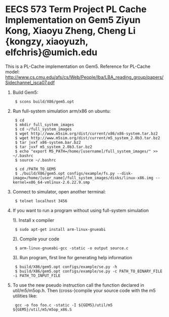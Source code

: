 EECS 573 Term Project
PL Cache Implementation on Gem5
	Ziyun Kong, Xiaoyu Zheng, Cheng Li
	{kongzy, xiaoyuzh, elfchris}@umich.edu
=======
This is a PL-Cache implementation on Gem5.
Reference for PL-Cache model: http://www.cs.cmu.edu/afs/cs/Web/People/lba/LBA_reading_group/papers/Sidechannel_isca07.pdf

1. Build Gem5:

		$ scons build/X86/gem5.opt


2. Run full-system simulation arm/x86 on ubuntu:

		$ cd 
		$ mkdir full_system_images
		$ cd ~/full_system_images
		$ wget http://www.m5sim.org/dist/current/x86/x86-system.tar.bz2 
		$ wget http://www.m5sim.org/dist/current/m5_system_2.0b3.tar.bz2
		$ tar jvxf x86-system.bar.bz2
		$ tar jvxf m5_system_2.0b3.tar.bz2
		$ echo "export M5_PATH=/home/[username]/full_system_images/" >> ~/.bashrc
		$ source ~/.bashrc
	
		$ cd /PATH_TO_GEM5
		$ ./build/X86/gem5.opt configs/example/fs.py --disk-image=/home/[user_name]/full_system_images/disks/linux-x86.img --kernel=x86_64-vmlinux-2.6.22.9.smp

3. Connect to simulator, open another terminal:

		$ telnet localhost 3456

4. If you want to run a program without using full-system simulation

	1). Install x compiler

		$ sudo apt-get install arm-linux-gnueabi
		
	2). Compile your code

		$ arm-linux-gnueabi-gcc -static -o output source.c

	3). Run program, first line for generating help information
	
		$ build/X86/gem5.opt configs/example/se.py -h 
		$ build/X86/gem5.opt configs/example/se.py -c PATH_TO_BINARY_FILE -i PATH_TO_INPUT_FILE

5. To use the new pseudo instruction call the function declared in util/m5/m5op.h. 
   Then (cross-)compile your source code with the m5 utilities like:

		gcc -o foo foo.c -static -I ${GEM5}/util/m5 ${GEM5}/util/m5/m5op_x86.S


